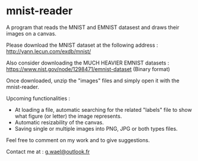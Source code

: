 # mnist-reader
A program that reads the MNIST and EMNIST datasest and draws their images on a canvas.

Please download the MNIST dataset at the following address : 
http://yann.lecun.com/exdb/mnist/

Also consider downloading the MUCH HEAVIER EMNIST datasets :
https://www.nist.gov/node/1298471/emnist-dataset (Binary format)

Once downloaded, unzip the "images" files and simply open it with the mnist-reader.

Upcoming functionalities :
- At loading a file, automatic searching for the related "labels" file to show what figure (or letter) the image represents.
- Automatic resizability of the canvas.
- Saving single or multiple images into PNG, JPG or both types files.

Feel free to comment on my work and to give suggestions.

Contact me at : g.wael@outlook.fr
